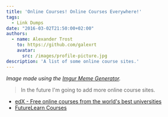 ```yaml
---
title: 'Online Courses! Online Courses Everywhere!'
tags:
  - Link Dumps
date: "2016-03-02T21:50:00+02:00"
authors:
  - name: Alexander Trost
    to: https://github.com/galexrt
    avatar:
      src: /images/profile-picture.jpg
description: 'A list of some online course sites.'
---
```


_Image made using the [Imgur Meme Generator](http://imgur.com/memegen)._

> In the future I'm going to add more online course sites.

* [edX - Free online courses from the world's best universities](https://www.edx.org/)
* [FutureLearn Courses](https://www.futurelearn.com/courses)
